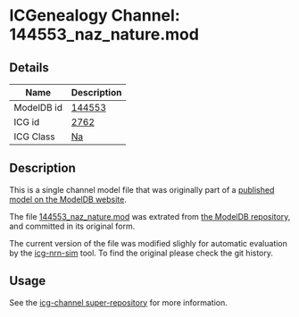 # ICGenealogy Channel: 144553\_naz\_nature.mod

## Details

Name | Description
---- | -----------
ModelDB id | [144553](http://senselab.med.yale.edu/ModelDB/ShowModel.cshtml?model=144553)
ICG id | [2762](http://icg.neurotheory.ox.ac.uk/channels/2/2762)
ICG Class | [Na](http://icg.neurotheory.ox.ac.uk/channels/2)

## Description

This is a single channel model file that was originally part of a [published model on the ModelDB website](http://senselab.med.yale.edu/mModelDB/ShowModel.cshtml?model=144553).


The file [144553\_naz\_nature.mod](144553_naz_nature.mod) was extrated from [the ModelDB repository](http://senselab.med.yale.edu/ModelDB/ShowModel.cshtml?model=144553), and committed in its original form.

The current version of the file was modified slighly for automatic evaluation by the [icg-nrn-sim](https://github.com/icgenealogy/icg-nrn-sim) tool. To find the original please check the git history.


## Usage

See the [icg-channel super-repository](https://github.com/icgenealogy/icg-channels) for more information.